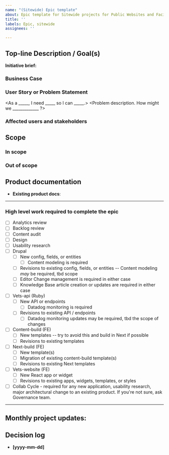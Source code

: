 ```yaml
---
name: "(Sitewide) Epic template"
about: Epic template for Sitewide projects for Public Websites and Facilities portfolios
title: ''
labels: Epic, sitewide
assignees: ''

---
```


## Top-line Description / Goal(s)

**Initiative brief:** 

### Business Case

### User Story or Problem Statement

<As a _____, I need _____ so I can _____.>
<Problem description. How might we _____________ ?>

### Affected users and stakeholders

## Scope
### In scope

### Out of scope


## Product documentation
* **Existing product docs**: 

---
### High level work required to complete the epic
- [ ] Analytics review
- [ ] Backlog review
- [ ] Content audit
- [ ] Design
- [ ] Usability research
- [ ] Drupal
  - [ ] New config, fields, or entities
    - [ ] Content modeling is required 
  - [ ] Revisions to existing config, fields, or entities -- Content modeling _may_ be required, tbd scope
  - [ ] Editor Change management is required in either case
  - [ ] Knowledge Base article creation or updates are required in either case
- [ ] Vets-api (Ruby)
  - [ ] New API or endpoints
    - [ ] Datadog monitoring is required 
  - [ ] Revisions to existing API / endpoints
    - [ ] Datadog monitoring updates may be required, tbd the scope of changes 
- [ ] Content-build (FE) 
  - [ ] New templates -- try to avoid this and build in Next if possible
  - [ ] Revisions to existing templates
- [ ] Next-build (FE)
  - [ ] New template(s)
  - [ ] Migration of existing content-build template(s)
  - [ ] Revisions to existing Next templates
- [ ] Vets-website (FE)
  - [ ] New React app or widget
  - [ ] Revisions to existing apps, widgets, templates, or styles
- [ ] Collab Cycle - required for any new application, usability research, major architectural change to an existing product. If you're not sure, ask Governance team.

---

## Monthly project updates:


## Decision log
* **[yyyy-mm-dd]** 
